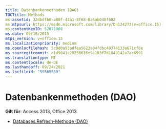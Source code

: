 ```yaml
---
title: Datenbankenmethoden (DAO)
TOCTitle: Methods
ms:assetid: 32dbdfb0-a80f-43a1-8f68-8a6ab040f602
ms:mtpsurl: https://msdn.microsoft.com/library/Dn124273(v=office.15)
ms:contentKeyID: 52071908
ms.date: 09/18/2015
mtps_version: v=office.15
ms.localizationpriority: medium
ms.openlocfilehash: 5c9d0a93adfea5623a04fdbc49374133a671cf8e
ms.sourcegitcommit: a1d9041c20256616c9c183f7d1049142a7ac6991
ms.translationtype: MT
ms.contentlocale: de-DE
ms.lasthandoff: 09/24/2021
ms.locfileid: "59565569"
---
```

# <a name="databases-methods-dao"></a>Datenbankenmethoden (DAO)

**Gilt für**: Access 2013, Office 2013

- [Databases.Refresh-Methode (DAO)](databases-refresh-method-dao.md)

